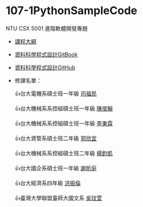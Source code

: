 # 107-1PythonSampleCode
NTU CSX 5001 進階軟體開發專題

- [課程大綱](https://csx.aca.ntu.edu.tw/1071CSX5001_)

- [資料科學程式設計GitBook](https://pecu.gitbooks.io/python_/content/)
- [資料科學程式設計GitHub](https://github.com/NTU-CSX-Project/107-1PythonSampleCode/)

- 修課名單：

    :thumbsup:台大電機系碩士班一年級 [司福民](https://github.com/sufferming/csxproject)
    
    :thumbsup:台大機械系系控組碩士班一年級 [陳俊翰](https://github.com/Hank421Chen/STASD)
    
    :thumbsup:台大機械系系控組碩士班一年級 [李東霖](https://github.com/snowflakedong/107-1_Python_Project)
    
    :thumbsup:台大資管系碩士班二年級 [郭欣宜](https://github.com/kuosheena2/CSX)
    
    :thumbsup:台大機械系系控組碩士班二年級 [楊鈞凱](https://github.com/YangChunKai/NTUCSX2018)
    
    :thumbsup:台大國企系碩士班一年級 [謝昕庭](https://github.com/hsiehkl/NTU-CSX-Project)
    
    :thumbsup:台大經濟系四年級 [洪振倫](https://github.com/kevinkevin556/STASD)
    
    :thumbsup:臺灣大學聯盟臺師大國文系 [吳玟萱](https://github.com/chloe8599/NTU-CSX-Project)
    
